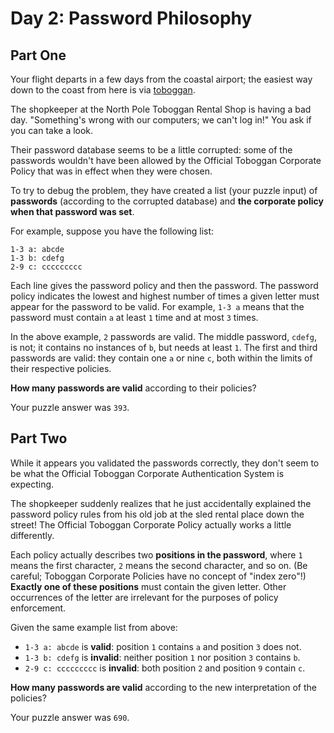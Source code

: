 # Day 2: Password Philosophy

## Part One

Your flight departs in a few days from the coastal airport; the easiest
way down to the coast from here is via
[toboggan](https://en.wikipedia.org/wiki/Toboggan).

The shopkeeper at the North Pole Toboggan Rental Shop is having a bad
day. "Something's wrong with our computers; we can't log in!" You ask if
you can take a look.

Their password database seems to be a little corrupted: some of the
passwords wouldn't have been allowed by the Official Toboggan Corporate
Policy that was in effect when they were chosen.

To try to debug the problem, they have created a list (your puzzle
input) of **passwords** (according to the corrupted database) and **the
corporate policy when that password was set**.

For example, suppose you have the following list:

    1-3 a: abcde
    1-3 b: cdefg
    2-9 c: ccccccccc

Each line gives the password policy and then the password. The password
policy indicates the lowest and highest number of times a given letter
must appear for the password to be valid. For example, `1-3 a` means
that the password must contain `a` at least `1` time and at most `3`
times.

In the above example, `2` passwords are valid. The middle password,
`cdefg`, is not; it contains no instances of `b`, but needs at least
`1`. The first and third passwords are valid: they contain one `a` or
nine `c`, both within the limits of their respective policies.

**How many passwords are valid** according to their policies?

Your puzzle answer was `393`.

## Part Two

While it appears you validated the passwords correctly, they don't seem
to be what the Official Toboggan Corporate Authentication System is
expecting.

The shopkeeper suddenly realizes that he just accidentally explained the
password policy rules from his old job at the sled rental place down the
street! The Official Toboggan Corporate Policy actually works a little
differently.

Each policy actually describes two **positions in the password**, where
`1` means the first character, `2` means the second character, and so
on. (Be careful; Toboggan Corporate Policies have no concept of "index
zero"!) **Exactly one of these positions** must contain the given letter.
Other occurrences of the letter are irrelevant for the purposes of
policy enforcement.

Given the same example list from above:

-   `1-3 a: abcde` is **valid**: position `1` contains `a` and position
    `3` does not.
-   `1-3 b: cdefg` is **invalid**: neither position `1` nor position `3`
    contains `b`.
-   `2-9 c: ccccccccc` is **invalid**: both position `2` and position `9`
    contain `c`.

**How many passwords are valid** according to the new interpretation of
the policies?

Your puzzle answer was `690`.

